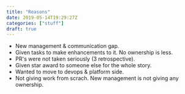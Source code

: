 ```yaml
---
title: "Reasons"
date: 2019-05-14T19:29:27Z
categories: ["stuff"]
draft: true
---
```


* New management & communication gap.
* Given tasks to make enhancements to it. No ownership is less.
* PR's were not taken seriously (3 retrospective).
* Given star award to someone else for the whole story.
* Wanted to move to devops & platform side.
* Not giving work from scrach. New management is not giving any ownership.
